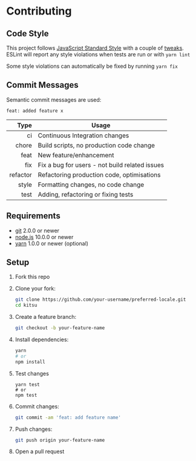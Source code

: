 # Contributing

## Code Style

This project follows [JavaScript Standard Style] with a couple of [tweaks]. ESLint will report any style violations when tests are run or with `yarn lint`

Some style violations can automatically be fixed by running `yarn fix`

## Commit Messages

Semantic commit messages are used:

```
feat: added feature x
```

| Type     | Usage
| -------: | -----
| ci       | Continuous Integration changes
| chore    | Build scripts, no production code change
| feat     | New feature/enhancement
| fix      | Fix a bug for users - not build related issues
| refactor | Refactoring production code, optimisations
| style    | Formatting changes, no code change
| test     | Adding, refactoring or fixing tests

## Requirements

- [git](https://git-scm.com/) 2.0.0 or newer
- [node.js](https://nodejs.org) 10.0.0 or newer
- [yarn](https://https://yarnpkg.com) 1.0.0 or newer (optional)

## Setup

1. Fork this repo

1. Clone your fork:

    ```bash
    git clone https://github.com/your-username/preferred-locale.git
    cd kitsu
    ```

1. Create a feature branch:

    ```bash
    git checkout -b your-feature-name
    ```

1. Install dependencies:

    ```bash
    yarn
    # or
    npm install
    ```

1. Test changes

    ```
    yarn test
    # or
    npm test
    ```

1. Commit changes:

    ```bash
    git commit -am 'feat: add feature name'
    ```

1. Push changes:

    ```bash
    git push origin your-feature-name
    ```

1. Open a pull request

[javascript standard style]: https://standardjs.com
[tweaks]: https://github.com/wopian/eslint-config-wopian/tree/master/packages/eslint-config-wopian
